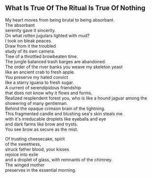What Is True Of The Ritual Is True Of Nothing
---------------------------------------------
My heart moves from being brutal to being absorbant.  
The absorbant  
serenity gave it sincerity.  
On what rotten jugulars lighted with mud?  
I took on bleak peaces.  
Draw from it the troubled  
study of its own camera.  
Tree of a throttled browbeaten time.  
The jungle balanced trash barges are abandoned.  
The order of the river banks you weave my skeleton yeast  
like an ancient crab to fresh apple.  
You preserve my hated convict  
like a starry iguana to fresh sugar.  
A current of serendipidous friendship  
that does not know why it flows and forms.  
Realized resplendent forest you, who is like a hound jaguar among the showering of many gentleman.  
Behind the opaque crimson brain of the lightning.  
This fragmented candle and blushing sea's skin steals me  
with it's irreducable droplets like eyeballs and eye  
and dark farms like brow and trysts.  
You see brow as secure as the mist.  
  
Of trusting cheesecake, spirit  
of the sweetness,  
struck father blood, your kisses  
rejoice into exile  
and a droplet of glass, with remnants of the chimney.  
The winged mother  
preserves in the essential morning.  
